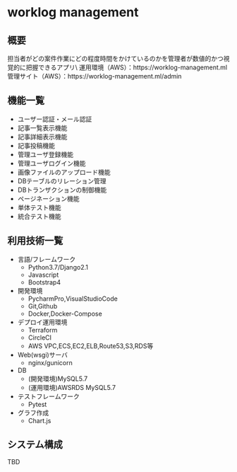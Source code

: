 # worklog management
<h2>概要</h2>
担当者がどの案件作業にどの程度時間をかけているのかを管理者が数値的かつ視覚的に把握できるアプリ\
運用環境（AWS）：https://worklog-management.ml
管理サイト（AWS）：https://worklog-management.ml/admin


<h2>機能一覧</h2>
<ul>
    <li>ユーザー認証・メール認証</li>
    <li>記事一覧表示機能</li>
    <li>記事詳細表示機能</li>
    <li>記事投稿機能</li>
    <li>管理ユーザ登録機能</li>
    <li>管理ユーザログイン機能</li>
    <li>画像ファイルのアップロード機能</li>
    <li>DBテーブルのリレーション管理</li>
    <li>DBトランザクションの制御機能</li>
    <li>ページネーション機能</li>
    <li>単体テスト機能</li>
    <li>統合テスト機能</li>
</ul>

<h2>利用技術一覧</h2>
<ul>
    <li>言語/フレームワーク
    <ul>
        <li>Python3.7/Django2.1</li>
        <li>Javascript</li>
        <li>Bootstrap4</li>
    </ul>
    </li>
    <li>開発環境
    <ul>
        <li>PycharmPro,VisualStudioCode</li>
        <li>Git,Github</li>
        <li>Docker,Docker-Compose</li>
    </ul>
    </li>
    <li>デプロイ運用環境
    <ul>
        <li>Terraform</li>
        <li>CircleCI</li>
        <li>AWS VPC,ECS,EC2,ELB,Route53,S3,RDS等</li>
    </ul>
    </li>
    <li>Web(wsgi)サーバ
    <ul>
        <li>nginx/gunicorn</li>
    </ul>
    <li>DB
    <ul>
        <li>(開発環境)MySQL5.7</li>
        <li>(運用環境)AWSRDS MySQL5.7</li>
    </ul>
    </li>
    <li>テストフレームワーク
    <ul>
        <li>Pytest</li>
    </ul>
    </li>
    <li>グラフ作成
    <ul>
        <li>Chart.js</li>
    </ul>
    </li>
</ul>

<h2>システム構成</h2>
TBD